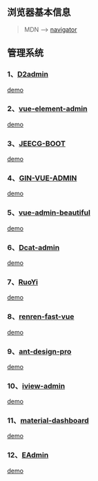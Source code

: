 ## 浏览器基本信息

<navigator-index />

> MDN --> [navigator](https://developer.mozilla.org/zh-CN/docs/Web/API/Navigator)

## 管理系统

### 1、[D2admin](https://d2.pub/zh/doc/d2-admin/)

[demo](https://d2.pub/d2-admin/preview/#/index)

### 2、[vue-element-admin](https://panjiachen.github.io/vue-element-admin-site/zh/)

[demo](https://panjiachen.github.io/vue-element-admin/#/login?redirect=%2Fdashboard)

### 3、[JEECG-BOOT](https://panjiachen.github.io/vue-element-admin-site/zh/)

[demo](http://boot.jeecg.com/)

### 4、[GIN-VUE-ADMIN](https://www.gin-vue-admin.com/)

[demo](http://demo.gin-vue-admin.com/#/layout/dashboard)

### 5、[vue-admin-beautiful](https://www.gin-vue-admin.com/)

[demo](http://beautiful.panm.cn/)

### 6、[Dcat-admin](http://www.dcatadmin.com/)

[demo](http://103.39.211.179:8080/admin)

### 7、[RuoYi](https://doc.ruoyi.vip/)

[demo](https://vue.ruoyi.vip/index)

### 8、[renren-fast-vue](https://www.renren.io/guide)

[demo](http://demo.open.renren.io/renren-fast/#/home)

### 9、[ant-design-pro](https://pro.ant.design/index-cn/)

[demo](https://pro.ant.design/)

### 10、[iview-admin](https://lison16.github.io/iview-admin-doc/)

[demo](https://admin.iviewui.com/home)

### 11、[material-dashboard](https://demos.creative-tim.com/material-dashboard/docs/2.1/getting-started/introduction.html)

[demo](https://demos.creative-tim.com/material-dashboard/examples/dashboard.html)

### 12、[EAdmin](http://doc.eadmin.com.cn/)

[demo](http://www.eadmin.com.cn/)